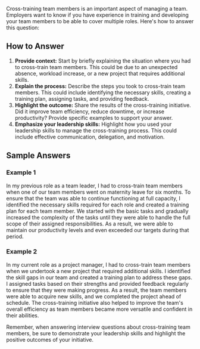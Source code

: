 
Cross-training team members is an important aspect of managing a team. Employers want to know if you have experience in training and developing your team members to be able to cover multiple roles. Here's how to answer this question:

How to Answer
-------------

1. **Provide context:** Start by briefly explaining the situation where you had to cross-train team members. This could be due to an unexpected absence, workload increase, or a new project that requires additional skills.
2. **Explain the process:** Describe the steps you took to cross-train team members. This could include identifying the necessary skills, creating a training plan, assigning tasks, and providing feedback.
3. **Highlight the outcome:** Share the results of the cross-training initiative. Did it improve team efficiency, reduce downtime, or increase productivity? Provide specific examples to support your answer.
4. **Emphasize your leadership skills:** Highlight how you used your leadership skills to manage the cross-training process. This could include effective communication, delegation, and motivation.

Sample Answers
--------------

### Example 1

In my previous role as a team leader, I had to cross-train team members when one of our team members went on maternity leave for six months. To ensure that the team was able to continue functioning at full capacity, I identified the necessary skills required for each role and created a training plan for each team member. We started with the basic tasks and gradually increased the complexity of the tasks until they were able to handle the full scope of their assigned responsibilities. As a result, we were able to maintain our productivity levels and even exceeded our targets during that period.

### Example 2

In my current role as a project manager, I had to cross-train team members when we undertook a new project that required additional skills. I identified the skill gaps in our team and created a training plan to address these gaps. I assigned tasks based on their strengths and provided feedback regularly to ensure that they were making progress. As a result, the team members were able to acquire new skills, and we completed the project ahead of schedule. The cross-training initiative also helped to improve the team's overall efficiency as team members became more versatile and confident in their abilities.

Remember, when answering interview questions about cross-training team members, be sure to demonstrate your leadership skills and highlight the positive outcomes of your initiative.
